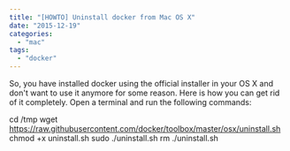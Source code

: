 ```yaml
---
title: "[HOWTO] Uninstall docker from Mac OS X"
date: "2015-12-19"
categories: 
  - "mac"
tags: 
  - "docker"
---
```


So, you have installed docker using the official installer in your OS X and don't want to use it anymore for some reason. Here is how you can get rid of it completely. Open a terminal and run the following commands:

cd /tmp
wget https://raw.githubusercontent.com/docker/toolbox/master/osx/uninstall.sh
chmod +x uninstall.sh
sudo ./uninstall.sh
rm ./uninstall.sh
